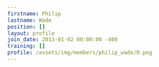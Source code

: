 ```yaml
---
firstname: Philip
lastname: Wade
position: []
layout: profile
join_date: 2013-01-02 00:00:00 -400
training: []
profile: /assets/img/members/philip_wade/0.png
---
```

